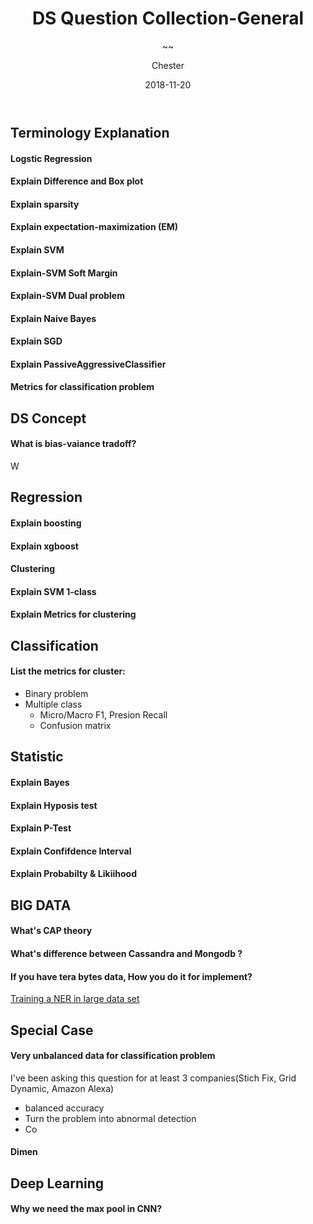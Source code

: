﻿---
layout:     post
title:      DS Question Collection-General
subtitle:   ~~
date:       2018-11-20
author:    Chester
header-img: img/failure.jpg
catalog: true
tags:
    - Job
---
## Terminology Explanation 
#### Logstic Regression

#### Explain Difference and Box plot

#### Explain sparsity

#### Explain expectation-maximization (EM)

#### Explain SVM

#### Explain-SVM Soft Margin

#### Explain-SVM Dual problem

#### Explain Naive Bayes

#### Explain SGD

#### Explain PassiveAggressiveClassifier

#### Metrics for classification problem
## DS Concept 
#### What is bias-vaiance tradoff?
W
## Regression

#### Explain boosting

#### Explain xgboost

#### Clustering

#### Explain SVM 1-class

#### Explain Metrics for clustering

## Classification
#### List the metrics for cluster:

 - Binary problem
 - Multiple class
	 - Micro/Macro F1, Presion Recall
	 - Confusion matrix

## Statistic

#### Explain Bayes

#### Explain Hyposis test

#### Explain P-Test

#### Explain Confifdence Interval

#### Explain Probabilty & Likiihood

## BIG DATA

#### What's CAP theory
#### What's difference between Cassandra and Mongodb ?
####  If you have tera bytes data, How you do it for implement?
[Training a NER in large data set](https://nlpforhackers.io/training-ner-large-dataset/)
## Special Case

#### Very unbalanced data for classification problem
I've been asking this question for at least 3 companies(Stich Fix, Grid Dynamic, Amazon Alexa) 
- balanced accuracy
- Turn the problem into abnormal detection
- Co
#### Dimen
## Deep Learning
#### Why we need the max pool in CNN?

<!--stackedit_data:
eyJoaXN0b3J5IjpbLTg4MTg4MDUxNCwtNDEyNTI5NTk0LDg3Mj
g0NjYxNiwxMTExMDgxNDc3LC0xOTk4NTM4NDAzLC00Mzg2MDYy
ODksMTkzNjc3OTk5MSw4NDAwMTM3NzYsLTcxOTA1MjM3MiwtMT
M5NjcyNTQxM119
-->
